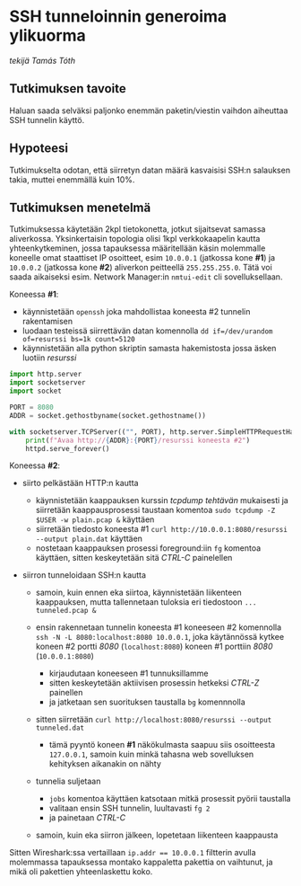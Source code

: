 # SSH tunneloinnin generoima ylikuorma

_tekijä Tamás Tóth_

## Tutkimuksen tavoite

Haluan saada selväksi paljonko enemmän paketin/viestin vaihdon aiheuttaa SSH tunnelin käyttö.

## Hypoteesi

Tutkimukselta odotan, että siirretyn datan määrä kasvaisisi SSH:n salauksen takia, muttei enemmällä kuin 10%.

## Tutkimuksen menetelmä

Tutkimuksessa käytetään 2kpl tietokonetta, jotkut sijaitsevat samassa aliverkossa. Yksinkertaisin topologia olisi 1kpl verkkokaapelin kautta yhteenkytkeminen, jossa tapauksessa määritellään käsin molemmalle koneelle omat staattiset IP osoitteet, esim `10.0.0.1` (jatkossa kone **#1**) ja `10.0.0.2` (jatkossa kone **#2**) aliverkon peitteellä `255.255.255.0`. Tätä voi saada aikaiseksi esim. Network Manager:in `nmtui-edit` cli sovelluksellaan.

Koneessa **#1**:

- käynnistetään `openssh` joka mahdollistaa koneesta #2 tunnelin rakentamisen
- luodaan testeissä siirrettävän datan komennolla `dd if=/dev/urandom of=resurssi bs=1k count=5120`
- käynnistetään alla python skriptin samasta hakemistosta jossa äsken luotiin _resurssi_

```python
import http.server
import socketserver
import socket

PORT = 8080
ADDR = socket.gethostbyname(socket.gethostname())

with socketserver.TCPServer(("", PORT), http.server.SimpleHTTPRequestHandler) as httpd:
    print(f"Avaa http://{ADDR}:{PORT}/resurssi koneesta #2")
    httpd.serve_forever()
```

Koneessa **#2**:

- siirto pelkästään HTTP:n kautta

  - käynnistetään kaappauksen kurssin _tcpdump tehtävän_ mukaisesti ja siirretään kaappausprosessi taustaan komentoa `sudo tcpdump -Z $USER -w plain.pcap &` käyttäen
  - siirretään tiedosto koneesta #1 `curl http://10.0.0.1:8080/resurssi --output plain.dat` käyttäen
  - nostetaan kaappauksen prosessi foreground:iin `fg` komentoa käyttäen, sitten keskeytetään sitä _CTRL-C_ painelellen

- siirron tunneloidaan SSH:n kautta

  - samoin, kuin ennen eka siirtoa, käynnistetään liikenteen kaappauksen, mutta tallennetaan tuloksia eri tiedostoon `... tunneled.pcap &`
  - ensin rakennetaan tunnelin koneesta #1 koneeseen #2 komennolla `ssh -N -L 8080:localhost:8080 10.0.0.1`, joka käytännössä kytkee koneen #2 portti _8080_ (`localhost:8080`) koneen #1 porttiin _8080_ (`10.0.0.1:8080`)

    - kirjaudutaan koneeseen #1 tunnuksillamme
    - sitten keskeytetään aktiivisen prosessin hetkeksi _CTRL-Z_ painellen
    - ja jatketaan sen suorituksen taustalla `bg` komennnolla

  - sitten siirretään `curl http://localhost:8080/resurssi --output tunneled.dat`
    - tämä pyyntö koneen **#1** näkökulmasta saapuu siis osoitteesta `127.0.0.1`, samoin kuin minkä tahasna web sovelluksen kehityksen aikanakin on nähty
  - tunnelia suljetaan
    - `jobs` komentoa käyttäen katsotaan mitkä prosessit pyörii taustalla
    - valitaan ensin SSH tunnelin, luultavasti `fg 2`
    - ja painetaan _CTRL-C_
  - samoin, kuin eka siirron jälkeen, lopetetaan liikenteen kaappausta

Sitten Wireshark:ssa vertaillaan `ip.addr == 10.0.0.1` filtterin avulla molemmassa tapauksessa montako kappaletta pakettia on vaihtunut, ja mikä oli pakettien yhteenlaskettu koko.
